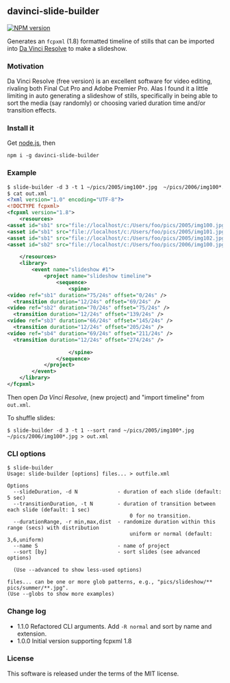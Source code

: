 davinci-slide-builder
---------------
[![NPM version](https://img.shields.io/npm/v/davinci-slide-builder.svg)](https://www.npmjs.com/package/davinci-slide-builder)


Generates an `fcpxml` (1.8) formatted timeline of stills that can be imported into [Da Vinci Resolve](https://www.blackmagicdesign.com/products/davinciresolve/) to make a slideshow.

### Motivation
Da Vinci Resolve (free version) is an excellent software for video editing, rivaling both Final Cut Pro and Adobe Premier Pro.  Alas I found it a little limiting in auto generating a slideshow of stills, specifically in being able to sort the media (say randomly) or choosing varied duration time and/or transition effects.


### Install it
Get [node.js](https://nodejs.org/en/), then
```
npm i -g davinci-slide-builder
```

### Example
```xml
$ slide-builder -d 3 -t 1 ~/pics/2005/img100*.jpg  ~/pics/2006/img100*.jpg > out.xml
$ cat out.xml
<?xml version="1.0" encoding="UTF-8"?>
<!DOCTYPE fcpxml>
<fcpxml version="1.8">
    <resources>
<asset id="sb1" src="file://localhost/c:/Users/foo/pics/2005/img100.jpg" name="img100.jpg" />
<asset id="sb1" src="file://localhost/c:/Users/foo/pics/2005/img101.jpg" name="img101.jpg" />
<asset id="sb1" src="file://localhost/c:/Users/foo/pics/2005/img102.jpg" name="img102.jpg" />
<asset id="sb2" src="file://localhost/c:/Users/foo/pics/2006/img100.jpg" name="img100.jpg" />

    </resources>
    <library>
        <event name="slideshow #1">
            <project name="slideshow timeline">
                <sequence>
                    <spine>
<video ref="sb1" duration="75/24s" offset="0/24s" />
  <transition duration="12/24s" offset="69/24s" />
<video ref="sb2" duration="70/24s" offset="75/24s" />
  <transition duration="12/24s" offset="139/24s" />
<video ref="sb3" duration="66/24s" offset="145/24s" />
  <transition duration="12/24s" offset="205/24s" />
<video ref="sb4" duration="69/24s" offset="211/24s" />
  <transition duration="12/24s" offset="274/24s" />

                    </spine>
                </sequence>
            </project>
        </event>
    </library>
</fcpxml>
```
Then open _Da Vinci Resolve_, (new project) and "import timeline" from `out.xml`.

To shuffle slides:
```
$ slide-builder -d 3 -t 1 --sort rand ~/pics/2005/img100*.jpg  ~/pics/2006/img100*.jpg > out.xml
```

### CLI options
```shell
$ slide-builder
Usage: slide-builder [options] files... > outfile.xml

Options                                                                                                
  --slideDuration, -d N             - duration of each slide (default: 5 sec)                               
  --transitionDuration, -t N        - duration of transition between each slide (default: 1 sec)            
                                        0 for no transition.                                                  
  --durationRange, -r min,max,dist  - randomize duration within this range (secs) with distribution
                                        uniform or normal (default: 3,6,uniform)
  --name S                          - name of project                                                       
  --sort [by]                       - sort slides (see advanced options)

  (Use --advanced to show less-used options)                                                           

files... can be one or more glob patterns, e.g., "pics/slideshow/** pics/summer/**.jpg".               
(Use --globs to show more examples)
```

### Change log
- 1.1.0 Refactored CLI arguments. Add `-R normal` and sort by name and extension.
- 1.0.0 Initial version supporting fcpxml 1.8

### License
This software is released under the terms of the MIT license.
